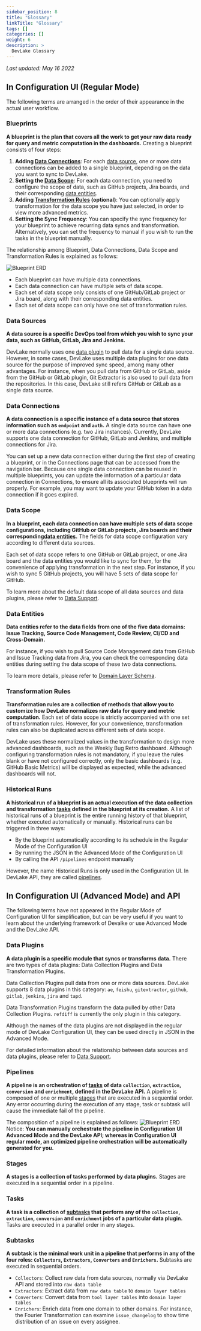 ```yaml
---
sidebar_position: 8
title: "Glossary"
linkTitle: "Glossary"
tags: []
categories: []
weight: 6
description: >
  DevLake Glossary
---
```


*Last updated: May 16 2022*


## In Configuration UI (Regular Mode)

The following terms are arranged in the order of their appearance in the actual user workflow.

### Blueprints
**A blueprint is the plan that covers all the work to get your raw data ready for query and metric computation in the dashboards.** Creating a blueprint consists of four steps:
1. **Adding [Data Connections](Glossary.md#data-connections)**: For each [data source](Glossary.md#data-sources), one or more data connections can be added to a single blueprint, depending on the data you want to sync to DevLake.
2. **Setting the [Data Scope](Glossary.md#data-scope)**: For each data connection, you need to configure the scope of data, such as GitHub projects, Jira boards, and their corresponding [data entities](Glossary.md#data-entities).
3. **Adding [Transformation Rules](Glossary.md#transformation-rules) (optional)**: You can optionally apply transformation for the data scope you have just selected, in order to view more advanced metrics.
3. **Setting the Sync Frequency**: You can specify the sync frequency for your blueprint to achieve recurring data syncs and transformation. Alternatively, you can set the frequency to manual if you wish to run the tasks in the blueprint manually.

The relationship among Blueprint, Data Connections, Data Scope and Transformation Rules is explained as follows:

![Blueprint ERD](../static/img/blueprint-erd.svg)
- Each blueprint can have multiple data connections.
- Each data connection can have multiple sets of data scope.
- Each set of data scope only consists of one GitHub/GitLab project or Jira board, along with their corresponding data entities.
- Each set of data scope can only have one set of transformation rules.

### Data Sources
**A data source is a specific DevOps tool from which you wish to sync your data, such as GitHub, GitLab, Jira and Jenkins.**

DevLake normally uses one [data plugin](Glossary.md#data-plugins) to pull data for a single data source. However, in some cases, DevLake uses multiple data plugins for one data source for the purpose of improved sync speed, among many other advantages. For instance, when you pull data from GitHub or GitLab, aside from the GitHub or GitLab plugin, Git Extractor is also used to pull data from the repositories. In this case, DevLake still refers GitHub or GitLab as a single data source.

### Data Connections
**A data connection is a specific instance of a data source that stores information such as `endpoint` and `auth`.** A single data source can have one or more data connections (e.g. two Jira instances). Currently, DevLake supports one data connection for GitHub, GitLab and Jenkins, and multiple connections for Jira.

You can set up a new data connection either during the first step of creating a blueprint, or in the Connections page that can be accessed from the navigation bar. Because one single data connection can be reused in multiple blueprints, you can update the information of a particular data connection in Connections, to ensure all its associated blueprints will run properly. For example, you may want to update your GitHub token in a data connection if it goes expired.

### Data Scope
**In a blueprint, each data connection can have multiple sets of data scope configurations, including GitHub or GitLab projects, Jira boards and their corresponding[data entities](Glossary.md#data-entities).** The fields for data scope configuration vary according to different data sources.

Each set of data scope refers to one GitHub or GitLab project, or one Jira board and the data entities you would like to sync for them, for the convenience of applying transformation in the next step. For instance, if you wish to sync 5 GitHub projects, you will have 5 sets of data scope for GitHub.

To learn more about the default data scope of all data sources and data plugins, please refer to [Data Support](./DataModels/02-DataSupport.md).

### Data Entities
**Data entities refer to the data fields from one of the five data domains: Issue Tracking, Source Code Management, Code Review, CI/CD and Cross-Domain.**

For instance, if you wish to pull Source Code Management data from GitHub and Issue Tracking data from Jira, you can check the corresponding data entities during setting the data scope of these two data connections.

To learn more details, please refer to [Domain Layer Schema](./DataModels/01-DevLakeDomainLayerSchema.md).

### Transformation Rules
**Transformation rules are a collection of methods that allow you to customize how DevLake normalizes raw data for query and metric computation.** Each set of data scope is strictly accompanied with one set of transformation rules. However, for your convenience, transformation rules can also be duplicated across different sets of data scope.

DevLake uses these normalized values in the transformation to design more advanced dashboards, such as the Weekly Bug Retro dashboard. Although configuring transformation rules is not mandatory, if you leave the rules blank or have not configured correctly, only the basic dashboards (e.g. GitHub Basic Metrics) will be displayed as expected, while the advanced dashboards will not.

### Historical Runs
**A historical run of a blueprint is an actual execution of the data collection and transformation [tasks](Glossary.md#tasks) defined in the blueprint at its creation.** A list of historical runs of a blueprint is the entire running history of that blueprint, whether executed automatically or manually. Historical runs can be triggered in three ways:
- By the blueprint automatically according to its schedule in the Regular Mode of the Configuration UI
- By running the JSON in the Advanced Mode of the Configuration UI
- By calling the API `/pipelines` endpoint manually

However, the name Historical Runs is only used in the Configuration UI. In DevLake API, they are called [pipelines](Glossary.md#pipelines).

## In Configuration UI (Advanced Mode) and API

The following terms have not appeared in the Regular Mode of Configuration UI for simplification, but can be very useful if you want to learn about the underlying framework of Devalke or use Advanced Mode and the DevLake API.

### Data Plugins
**A data plugin is a specific module that syncs or transforms data.** There are two types of data plugins: Data Collection Plugins and Data Transformation Plugins.

Data Collection Plugins pull data from one or more data sources. DevLake supports 8 data plugins in this category: `ae`, `feishu`, `gitextractor`, `github`, `gitlab`, `jenkins`, `jira` and `tapd`.

Data Transformation Plugins transform the data pulled by other Data Collection Plugins. `refdiff` is currently the only plugin in this category.

Although the names of the data plugins are not displayed in the regular mode of DevLake Configuration UI, they can be used directly in JSON in the Advanced Mode.

For detailed information about the relationship between data sources and data plugins, please refer to [Data Support](./DataModels/02-DataSupport.md).


### Pipelines
**A pipeline is an orchestration of [tasks](Glossary.md#tasks) of data `collection`, `extraction`, `conversion` and `enrichment`, defined in the DevLake API.** A pipeline is composed of one or multiple [stages](Glossary.md#stages) that are executed in a sequential order. Any error occurring during the execution of any stage, task or subtask will cause the immediate fail of the pipeline.

The composition of a pipeline is explained as follows:
![Blueprint ERD](../static/img/pipeline-erd.svg)
Notice: **You can manually orchestrate the pipeline in Configuration UI Advanced Mode and the DevLake API; whereas in Configuration UI regular mode, an optimized pipeline orchestration will be automatically generated for you.**


### Stages
**A stages is a collection of tasks performed by data plugins.** Stages are executed in a sequential order in a pipeline.

### Tasks
**A task is a collection of [subtasks](Glossary.md#subtasks) that perform any of the `collection`, `extraction`, `conversion` and `enrichment` jobs of a particular data plugin.** Tasks are executed in a parallel order in any stages.

### Subtasks
**A subtask is the minimal work unit in a pipeline that performs in any of the four roles: `Collectors`, `Extractors`, `Converters` and `Enrichers`.** Subtasks are executed in sequential orders.
- `Collectors`: Collect raw data from data sources, normally via DevLake API and stored into `raw data table`
- `Extractors`: Extract data from `raw data table` to `domain layer tables`
- `Converters`: Convert data from `tool layer tables` into `domain layer tables`
- `Enrichers`: Enrich data from one domain to other domains. For instance, the Fourier Transformation can examine `issue_changelog` to show time distribution of an issue on every assignee.
